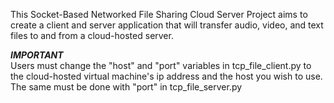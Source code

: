 This Socket-Based Networked File Sharing Cloud Server Project aims to create a client and server application that will transfer audio, video, and text files to and from a cloud-hosted server. 

**_IMPORTANT_**  
Users must change the "host" and "port" variables in tcp_file_client.py to the cloud-hosted virtual machine's ip address and the host you wish to use. The same must be done with "port" in tcp_file_server.py
